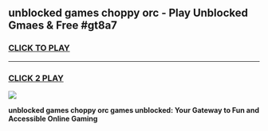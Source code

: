 
## unblocked games choppy orc - Play Unblocked Gmaes & Free #gt8a7
<h3>
<a href="https://premium.freeplayer.one?title=unblocked_games_choppy_orc&ref=03M">CLICK TO PLAY</a></h3>
<hr>

<h3>
<a href="https://premium.freeplayer.one?title=unblocked_games_choppy_orc&ref=03M">CLICK 2 PLAY</a>
  
</h3>

<a href="https://premium.freeplayer.one?title=unblocked_games_choppy_orc&ref=03M"><img src="https://clearcache.store/games.png"></a>


**unblocked games choppy orc games unblocked: Your Gateway to Fun and Accessible Online Gaming**
